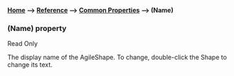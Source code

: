 **[Home](/) --> [Reference](/ref) --> [Common Properties](/ref/common) --> (Name)**

### (Name) property 

Read Only
 
The display name of the AgileShape. To change, double-click the Shape to change its text.
